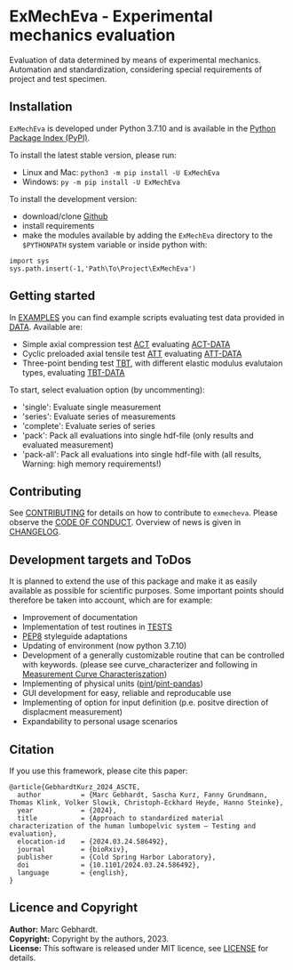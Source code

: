 # ExMechEva - Experimental mechanics evaluation

Evaluation of data determined by means of experimental mechanics.
Automation and standardization, considering special requirements of project and test specimen.

## Installation
`ExMechEva` is developed under Python 3.7.10 and is available in the [Python Package Index (PyPI)](https://pypi.org/project/ExMechEva/).

To install the latest stable version, please run:  
- Linux and Mac: `python3 -m pip install -U ExMechEva`
- Windows: `py -m pip install -U ExMechEva`   

To install the development version:  
- download/clone [Github](https://github.com/MarcGebhardt/ExMechEva)
- install requirements
- make the modules available by adding the `ExMechEva` directory to the `$PYTHONPATH` system variable or inside python with:  
```
import sys
sys.path.insert(-1,'Path\To\Project\ExMechEva')
```

## Getting started
In [EXAMPLES](./scripts/00_examples) you can find example scripts evaluating test data provided in [DATA](./data/test).
Available are:
- Simple axial compression test [ACT](./scripts/00_examples/ACT_Test.py) evaluating [ACT-DATA](./data/Test/ACT/Series_Test/)
- Cyclic preloaded axial tensile test [ATT](./scripts/00_examples/ATT_Test.py) evaluating [ATT-DATA](./data/Test/ATT/Series_Test/)
- Three-point bending test [TBT](./scripts/00_examples/TBT_Test.py), with different elastic modulus evalutaion types, evaluating [TBT-DATA](./data/Test/TBT/Series_Test/)

To start, select evaluation option (by uncommenting):
- 'single': Evaluate single measurement
- 'series': Evaluate series of measurements
- 'complete': Evaluate series of series
- 'pack': Pack all evaluations into single hdf-file (only results and evaluated measurement)
- 'pack-all': Pack all evaluations into single hdf-file with (all results, Warning: high memory requirements!)

## Contributing
See [CONTRIBUTING](./CONTRIBUTING.md) for details on how to contribute to `exmecheva`.
Please observe the [CODE OF CONDUCT](./CODE_OF_CONDUCT.md).
Overview of news is given in [CHANGELOG](./CHANGELOG.md).

## Development targets and ToDos
It is planned to extend the use of this package and make it as easily available as possible for scientific purposes.
Some important points should therefore be taken into account, which are for example:
- Improvement of documentation
- Implementation of test routines in [TESTS](./tests/)
- [PEP8](https://peps.python.org/pep-0008/) styleguide adaptations
- Updating of environment (now python 3.7.10)
- Development of a generally customizable routine that can be controlled with keywords. 
  (please see curve_characterizer and following in [Measurement Curve Characteriszation](./exmecheva/common/mc_char.py))
- Implementing of physical units ([pint](https://github.com/hgrecco/pint)/[pint-pandas](https://github.com/hgrecco/pint-pandas))
- GUI development for easy, reliable and reproducable use
- Implementing of option for input definition (p.e. positve direction of displacment measurement)
- Expandability to personal usage scenarios

## Citation
If you use this framework, please cite this paper:
```
@article{GebhardtKurz_2024_ASCTE,
  author          = {Marc Gebhardt, Sascha Kurz, Fanny Grundmann, Thomas Klink, Volker Slowik, Christoph-Eckhard Heyde, Hanno Steinke},
  year            = {2024},
  title           = {Approach to standardized material characterization of the human lumbopelvic system – Testing and evaluation},
  elocation-id    = {2024.03.24.586492},
  journal         = {bioRxiv},
  publisher       = {Cold Spring Harbor Laboratory},
  doi             = {10.1101/2024.03.24.586492},
  language        = {english},
}
```
## Licence and Copyright
**Author:** Marc Gebhardt.  
**Copyright:** Copyright by the authors, 2023.  
**License:** This software is released under MIT licence, see [LICENSE](./LICENSE) for details.